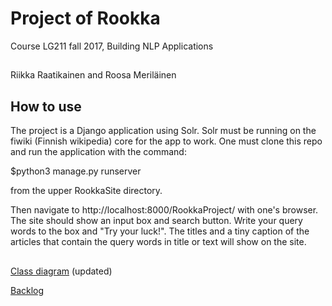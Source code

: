# Project of Rookka
Course LG211 fall 2017, Building NLP Applications

## 

Riikka Raatikainen and Roosa Meriläinen

## How to use

The project is a Django application using Solr. Solr must be running on the fiwiki (Finnish wikipedia) core for the app to work. One must clone this repo and run the application with the command:

$python3 manage.py runserver 

from the upper RookkaSite directory.
 
Then navigate to http://localhost:8000/RookkaProject/ with one's browser. The site should show an input box and search button. Write your query words to the box and "Try your luck!". The titles and a tiny caption of the articles that contain the query words in title or text will show on the site.

##

[Class diagram](https://yuml.me/5d159b11.png) (updated)

[Backlog](https://docs.google.com/spreadsheets/d/1yEiY5XAZVYa8lysPCjB2HH348Lml4YFK3AXYPf9ejOQ/edit?usp=sharing)

